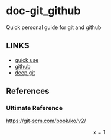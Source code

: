 # doc-git_github
Quick personal guide for git and github 


## LINKS

- [quick use](https://github.com/anarinsk/doc-git_github/blob/main/quick_use.md)
- [github](https://github.com/anarinsk/doc-git_github/blob/main/github.md)
- [deep git](https://github.com/anarinsk/doc-git_github/blob/main/deep_git.md)

## References

### Ultimate Reference 

https://git-scm.com/book/ko/v2/


$$x = 1$$






